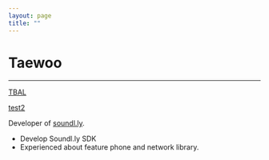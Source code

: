 ```yaml
---
layout: page
title: ""
---
```

# Taewoo
-----

<a href="intent://open?#Intent;scheme=tbal;action=android.intent.action.VIEW;category=android.intent.category.BROWSABLE;package=com.balancehero.truebalance;end">TBAL</a>

<a href="http://truebalance.io">test2</a>

Developer of <a href="http://soundl.ly" target="_blank">soundl.ly</a>.  

* Develop Soundl.ly SDK
* Experienced about feature phone and network library.  




